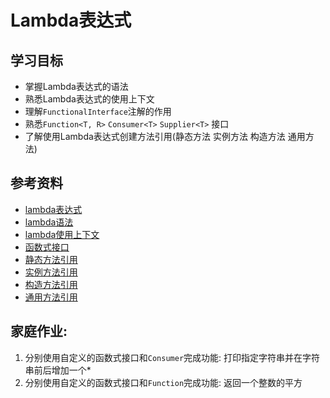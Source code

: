 # Lambda表达式

## 学习目标
- 掌握Lambda表达式的语法
- 熟悉Lambda表达式的使用上下文
- 理解`FunctionalInterface`注解的作用
- 熟悉`Function<T, R>` `Consumer<T>` `Supplier<T>` 接口
- 了解使用Lambda表达式创建方法引用(静态方法 实例方法 构造方法 通用方法)


## 参考资料

- [lambda表达式](https://www.w3cschool.cn/java/java8-lambda-expressions.html)
- [lambda语法](https://www.w3cschool.cn/java/java-lambda-syntax.html)
- [lambda使用上下文](https://www.w3cschool.cn/java/java-lambda-expression-context.html)
- [函数式接口](https://juejin.im/post/5d2ff837f265da1bd424b710)
- [静态方法引用](https://www.w3cschool.cn/java/java-static-method-reference.html)
- [实例方法引用](https://www.w3cschool.cn/java/java-instance-method-reference.html)
- [构造方法引用](https://www.w3cschool.cn/java/java-constructor-reference.html)
- [通用方法引用](https://www.w3cschool.cn/java/java-generic-method-reference.html)


## 家庭作业:
1. 分别使用自定义的函数式接口和`Consumer`完成功能: 打印指定字符串并在字符串前后增加一个*
2. 分别使用自定义的函数式接口和`Function`完成功能: 返回一个整数的平方